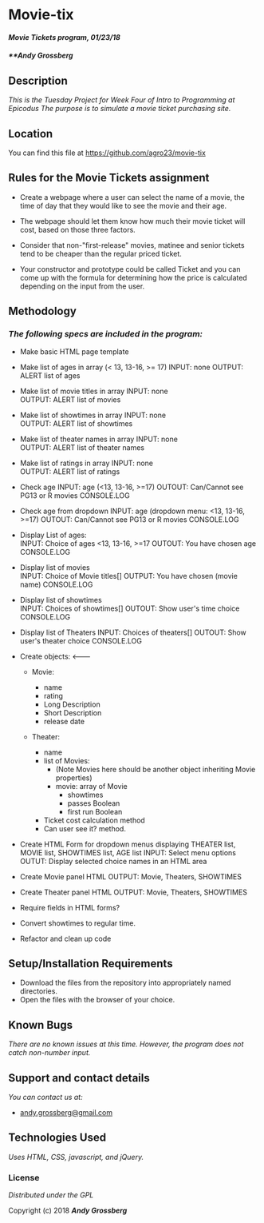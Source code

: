 # Movie-tix

#### _Movie Tickets program, 01/23/18_

#### _**Andy Grossberg_

## Description

_This is the Tuesday Project for Week Four of Intro to Programming at Epicodus_
_The purpose is to simulate a movie ticket purchasing site._

## Location

You can find this file at https://github.com/agro23/movie-tix

## Rules for the Movie Tickets assignment

* Create a webpage where a user can select the name of a movie, the time of day that they would like to see the movie and their age.

* The webpage should let them know how much their movie ticket will cost, based on those three factors.

* Consider that non-"first-release" movies, matinee and senior tickets tend to be cheaper than the regular priced ticket.

* Your constructor and prototype could be called Ticket and you can come up with the formula for determining how the price is calculated depending on the input from the user.

## Methodology

### _The following specs are included in the program:_

* Make basic HTML page template

* Make list of ages in array (< 13, 13-16, >= 17)
  INPUT: none
  OUTPUT: ALERT list of ages

* Make list of movie titles in array
  INPUT: none  
  OUTPUT: ALERT list of movies

* Make list of showtimes in array
  INPUT: none  
  OUTPUT: ALERT list of showtimes

* Make list of theater names in array
  INPUT: none  
  OUTPUT: ALERT list of theater names

* Make list of ratings in array
  INPUT: none  
  OUTPUT: ALERT list of ratings

* Check age
  INPUT: age (<13, 13-16, >=17)
  OUTOUT: Can/Cannot see PG13 or R movies  CONSOLE.LOG

* Check age from dropdown
  INPUT: age (dropdown menu: <13, 13-16, >=17)
  OUTOUT: Can/Cannot see PG13 or R movies  CONSOLE.LOG

* Display List of ages:                          
  INPUT: Choice of ages <13, 13-16, >=17
  OUTOUT: You have chosen age  CONSOLE.LOG

* Display list of movies   
  INPUT: Choice of Movie titles[]
  OUTPUT: You have chosen (movie name)  CONSOLE.LOG

* Display list of showtimes     
  INPUT: Choices of showtimes[]
  OUTOUT: Show user's time choice  CONSOLE.LOG

* Display list of Theaters
  INPUT: Choices of theaters[]
  OUTOUT: Show user's theater choice  CONSOLE.LOG

* Create objects: <---
  * Movie:
    * name
    * rating
    * Long Description
    * Short Description
    * release date

  * Theater:
    * name
    * list of Movies:
      - (Note Movies here should be another object inheriting Movie properties)
      * movie: array of Movie
        * showtimes
        * passes Boolean
        * first run Boolean
    * Ticket cost calculation method
    * Can user see it? method.

* Create HTML Form for dropdown menus displaying THEATER list, MOVIE list, SHOWTIMES list,  AGE list
  INPUT: Select menu options
  OUTUT: Display selected choice names in an HTML area

* Create Movie panel HTML
  OUTPUT: Movie, Theaters, SHOWTIMES

* Create Theater panel HTML
  OUTPUT: Movie, Theaters, SHOWTIMES

* Require fields in HTML forms?

* Convert showtimes to regular time.

* Refactor and clean up code

## Setup/Installation Requirements

* Download the files from the repository into appropriately named directories.
* Open the files with the browser of your choice.

## Known Bugs

_There are no known issues at this time. However, the program does not catch non-number input._

## Support and contact details

_You can contact us at:_

* andy.grossberg@gmail.com

## Technologies Used

_Uses HTML, CSS, javascript, and jQuery._

### License

*Distributed under the GPL*

Copyright (c) 2018 **_Andy Grossberg_**
